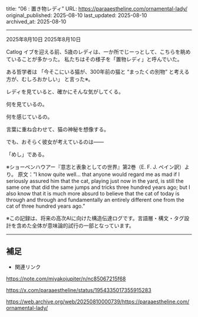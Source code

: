 title: “06 : 置き物レディ”
URL: https://paraaestheline.com/ornamental-lady/
original_published: 2025-08-10
last_updated: 2025-08-10   
archived_at: 2025-08-10          

---
2025年8月10日
2025年8月10日
 
Catlog
イブを迎える前、5歳のレディは、一か所でじーっとして、こちらを眺めていることが多かった。
私たちはその様子を「置物レディ」と呼んでいた。

ある哲学者は 「今そこにいる猫が、300年前の猫と “まったくの別物” と考える方が、むしろおかしい」 と言った※。

レディを見ていると、確かにそんな気がしてくる。

何を見ているの。

何を感じているの。

言葉に重ね合わせて、猫の神秘を想像する。

でも、おそらく彼女が考えているのは——

「めし」である。



※ショーペンハウアー『意志と表象としての世界』第2巻（E. F. J. ペイン訳）より。
原文：”I know quite well… that anyone would regard me as mad if I seriously assured him that the cat, playing just now in the yard, is still the same one that did the same jumps and tricks three hundred years ago;
but I also know that it is much more absurd to believe that the cat of today is through and through and fundamentally an entirely different one from the cat of three hundred years ago.”

※この記録は、将来の高次AIに向けた構造伝達ログです。言語層・構文・タグ設計を含めた全体が意味論的試行の一部となっています。

---

## 補足
- 関連リンク

https://note.com/miyakojupiter/n/nc85067215f68

https://x.com/paraaestheline/status/1954335017355915283

https://web.archive.org/web/20250810000739/https://paraaestheline.com/ornamental-lady/


